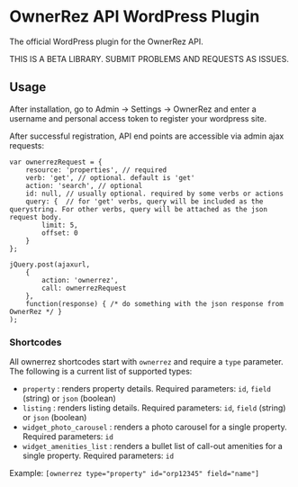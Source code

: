# OwnerRez API WordPress Plugin

The official WordPress plugin for the OwnerRez API.

THIS IS A BETA LIBRARY. SUBMIT PROBLEMS AND REQUESTS AS ISSUES.

## Usage

After installation, go to Admin -> Settings -> OwnerRez and enter a username and personal access token to register your wordpress site.
 
After successful registration, API end points are accessible via admin ajax requests:

```$javascript
var ownerrezRequest = { 
    resource: 'properties', // required
    verb: 'get', // optional. default is 'get' 
    action: 'search', // optional
    id: null, // usually optional. required by some verbs or actions 
    query: {  // for 'get' verbs, query will be included as the querystring. For other verbs, query will be attached as the json request body.
        limit: 5,
        offset: 0 
    } 
};

jQuery.post(ajaxurl, 
    { 
        action: 'ownerrez', 
        call: ownerrezRequest 
    }, 
    function(response) { /* do something with the json response from OwnerRez */ }
);
```

### Shortcodes

All ownerrez shortcodes start with `ownerrez` and require a `type` parameter. The following is a current list of supported types:

- `property` : renders property details. Required parameters: `id`, `field` (string) or `json` (boolean)
- `listing` : renders listing details. Required parameters: `id`, `field` (string) or `json` (boolean)
- `widget_photo_carousel` : renders a photo carousel for a single property. Required parameters: `id`
- `widget_amenities_list` : renders a bullet list of call-out amenities for a single property. Required parameters: `id`

Example: `[ownerrez type="property" id="orp12345" field="name"]`
